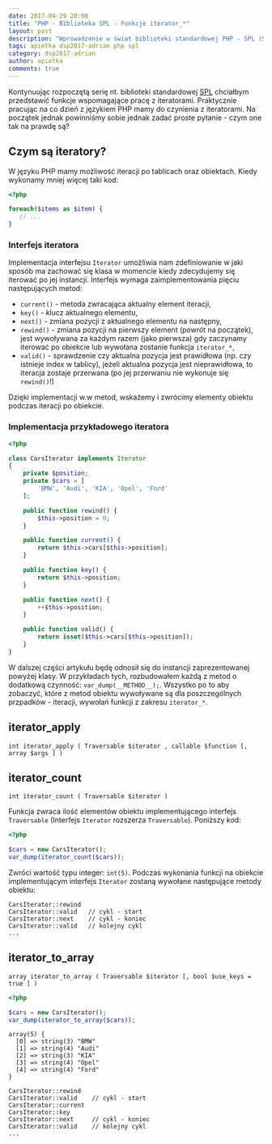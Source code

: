 ```yaml
---
date: 2017-04-29 20:00
title: "PHP - Biblioteka SPL - Funkcje iterator_*"
layout: post
description: "Wprowadzenie w świat biblioteki standardowej PHP - SPL (Standard PHP Library). Omówienie funkcji iterator_*."
tags: apietka dsp2017-adrian php spl
category: dsp2017-adrian
author: apietka
comments: true
---
```


Kontynuując rozpoczętą serię nt. biblioteki standardowej [SPL](/dsp2017-adrian/2017/04/22/php-spl-functions.html) chciałbym przedstawić funkcje wspomagające pracę z iteratorami. Praktycznie pracując na co dzień z językiem PHP mamy do czynienia z iteratorami. Na początek jednak powinniśmy sobie jednak zadać proste pytanie - czym one tak na prawdę są?

## Czym są iteratory?

W języku PHP mamy możliwość iteracji po tablicach oraz obiektach. Kiedy wykonamy mniej więcej taki kod:

~~~php
<?php

foreach($items as $item) {
   // ...
}
~~~

### Interfejs iteratora

Implementacja interfejsu ```Iterator``` umożliwia nam zdefiniowanie w jaki sposób ma zachować się klasa w momencie kiedy zdecydujemy się iterować po jej instancji. Interfejs wymaga zaimplementowania pięciu następujących metod:

- ```current()``` - metoda zwracająca aktualny element iteracji,
- ```key()``` - klucz aktualnego elementu,
- ```next()``` - zmiana pozycji z aktualnego elementu na następny,
- ```rewind()``` - zmiana pozycji na pierwszy element (powrót na początek), jest wywoływana za każdym razem (jako pierwsza) gdy zaczynamy iterować po obiekcie lub wywołana zostanie funkcja ```iterator_*```,
- ```valid()``` - sprawdzenie czy aktualna pozycja jest prawidłowa (np. czy istnieje index w tablicy), jeżeli aktualna pozycja jest nieprawidłowa, to iteracja zostaje przerwana (po jej przerwaniu nie wykonuje się ```rewind()```!)

Dzięki implementacji w.w metod, wskażemy i zwrócimy elementy obiektu podczas iteracji po obiekcie. 

### Implementacja przykładowego iteratora

~~~php
<?php

class CarsIterator implements Iterator
{
    private $position;
    private $cars = [
        'BMW', 'Audi', 'KIA', 'Opel', 'Ford'
    ];

    public function rewind() {
        $this->position = 0;
    }

    public function current() {
        return $this->cars[$this->position];
    }

    public function key() {
        return $this->position;
    }

    public function next() {
        ++$this->position;
    }

    public function valid() {
        return isset($this->cars[$this->position]);
    }
}
~~~

W dalszej części artykułu będę odnosił się do instancji zaprezentowanej powyżej klasy. W przykładach tych, rozbudowałem każdą z metod o dodatkową czynność: ```var_dump(__METHOD__);```. Wszystko po to aby zobaczyć, które z metod obiektu wywoływane są dla poszczególnych przpadków - iteracji, wywołań funkcji z zakresu ```iterator_*```.

## iterator_apply

```
int iterator_apply ( Traversable $iterator , callable $function [, array $args ] )
```



## iterator_count

```
int iterator_count ( Traversable $iterator )
```

Funkcja zwraca ilość elementów obiektu implementującego interfejs ```Traversable``` (Interfejs ```Iterator``` rozszerza ```Traversable```). Poniższy kod:

~~~php
<?php

$cars = new CarsIterator();
var_dump(iterator_count($cars));
~~~

Zwróci wartość typu integer: ```int(5)```. Podczas wykonania funkcji na obiekcie implementującym interfejs ```Iterator``` zostaną wywołane następujące metody obiektu:

```
CarsIterator::rewind
CarsIterator::valid   // cykl - start
CarsIterator::next    // cykl - koniec
CarsIterator::valid   // kolejny cykl
...
```

## iterator_to_array

```
array iterator_to_array ( Traversable $iterator [, bool $use_keys = true ] )
```

~~~php
<?php

$cars = new CarsIterator();
var_dump(iterator_to_array($cars));
~~~

```
array(5) {
  [0] => string(3) "BMW"
  [1] => string(4) "Audi"
  [2] => string(3) "KIA"
  [3] => string(4) "Opel"
  [4] => string(4) "Ford"
}
```

```
CarsIterator::rewind
CarsIterator::valid    // cykl - start
CarsIterator::current
CarsIterator::key
CarsIterator::next     // cykl - koniec
CarsIterator::valid    // kolejny cykl
...
```
